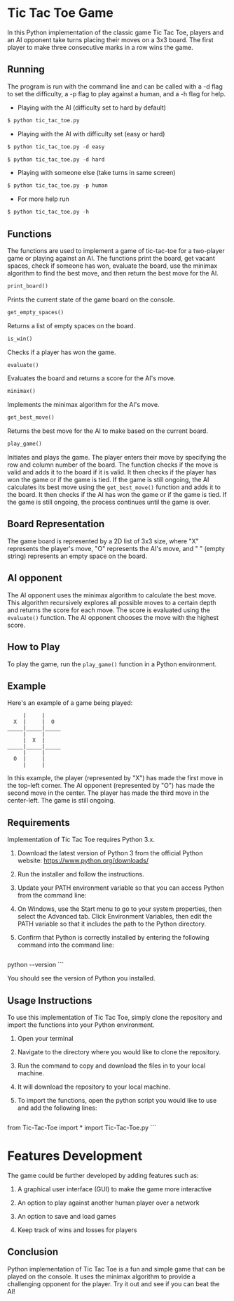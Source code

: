 # Tic Tac Toe Game

In this Python implementation of the classic game Tic Tac Toe, players and an AI opponent take turns placing their moves on a 3x3 board. The first player to make three consecutive marks in a row wins the game.


## Running


The program is run with the command line and can be called with a -d flag to set the difficulty, a -p flag to play against a human, and a -h flag for help.

* Playing with the AI (difficulty set to hard by default)

```python
$ python tic_tac_toe.py
```

* Playing with the AI with difficulty set (easy or hard)

```python
$ python tic_tac_toe.py -d easy
```

```python
$ python tic_tac_toe.py -d hard
```

* Playing with someone else (take turns in same screen)
```python
$ python tic_tac_toe.py -p human
```

* For more help run
```python
$ python tic_tac_toe.py -h
```

## Functions

The functions are used to implement a game of tic-tac-toe for a two-player game or playing against an AI. The functions print the board, get vacant spaces, check if someone has won, evaluate the board, use the minimax algorithm to find the best move, and then return the best move for the AI.

```Python
print_board()
```

Prints the current state of the game board on the console.

```Python
get_empty_spaces()
```

Returns a list of empty spaces on the board.

```Python
is_win()
```

Checks if a player has won the game.

```Python
evaluate()
```

Evaluates the board and returns a score for the AI's move.

```Python
minimax()
```

Implements the minimax algorithm for the AI's move.

```Python
get_best_move()
```
Returns the best move for the AI to make based on the current board.

```Python
play_game()
```

Initiates and plays the game. The player enters their move by specifying the row and column number of the board. The function checks if the move is valid and adds it to the board if it is valid. It then checks if the player has won the game or if the game is tied. If the game is still ongoing, the AI calculates its best move using the `get_best_move()` function and adds it to the board. It then checks if the AI has won the game or if the game is tied. If the game is still ongoing, the process continues until the game is over.

## Board Representation

The game board is represented by a 2D list of 3x3 size, where "X" represents the player's move, "O" represents the AI's move, and " " (empty string) represents an empty space on the board.

## AI opponent

The AI opponent uses the minimax algorithm to calculate the best move. This algorithm recursively explores all possible moves to a certain depth and returns the score for each move. The score is evaluated using the `evaluate()` function. The AI opponent chooses the move with the highest score.

## How to Play

To play the game, run the `play_game()` function in a Python environment.

## Example

Here's an example of a game being played:

```
     |     |
  X  |     |  O
_____|_____|_____
     |     |
     |  X  |
_____|_____|_____
     |     |
  O  |     |
     |     |
```

In this example, the player (represented by "X") has made the first move in the top-left corner. The AI opponent (represented by "O") has made the second move in the center. The player has made the third move in the center-left. The game is still ongoing.

## Requirements

Implementation of Tic Tac Toe requires Python 3.x.

 1. Download the latest version of Python 3 from the official Python website: https://www.python.org/downloads/

 2. Run the installer and follow the instructions.

 3. Update your PATH environment variable so that you can access Python from the command line:

 4. On Windows, use the Start menu to go to your system properties, then select the Advanced tab. Click Environment Variables, then edit the PATH variable so that it includes the path to the Python directory.

 5. Confirm that Python is correctly installed by entering the following command into the command line:

    ```Python
python --version
    ```
    
You should see the version of Python you installed.

## Usage Instructions

To use this implementation of Tic Tac Toe, simply clone the repository and import the functions into your Python environment.

 1. Open your terminal
 
 2. Navigate to the directory where you would like to clone the repository.

 3. Run the command to copy and download the files in to your local machine.

 4. It will download the repository to your local machine.

 5. To import the functions, open the python script you would like to use and add the following lines:

     ```Python
from Tic-Tac-Toe import *
import Tic-Tac-Toe.py
    ```

# Features Development

The game could be further developed by adding features such as:

1. A graphical user interface (GUI) to make the game more interactive

2. An option to play against another human player over a network

3. An option to save and load games

4. Keep track of wins and losses for players


## Conclusion

Python implementation of Tic Tac Toe is a fun and simple game that can be played on the console. It uses the minimax algorithm to provide a challenging opponent for the player. Try it out and see if you can beat the AI!
